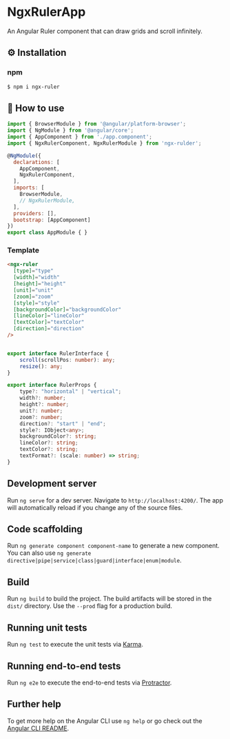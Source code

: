 # NgxRulerApp

An Angular Ruler component that can draw grids and scroll infinitely.

## ⚙️ Installation
### npm
```sh
$ npm i ngx-ruler
```

## 🚀 How to use
```js
import { BrowserModule } from '@angular/platform-browser';
import { NgModule } from '@angular/core';
import { AppComponent } from './app.component';
import { NgxRulerComponent, NgxRulerModule } from 'ngx-rulder';

@NgModule({
  declarations: [
    AppComponent,
    NgxRulerComponent,
  ],
  imports: [
    BrowserModule,
    // NgxRulerModule,
  ],
  providers: [],
  bootstrap: [AppComponent]
})
export class AppModule { }
```

### Template
```html
<ngx-ruler
  [type]="type"
  [width]="width"
  [height]="height"
  [unit]="unit"
  [zoom]="zoom"
  [style]="style"
  [backgroundColor]="backgroundColor"
  [lineColor]="lineColor"
  [textColor]="textColor"
  [direction]="direction"
/>
```


```ts

export interface RulerInterface {
    scroll(scrollPos: number): any;
    resize(): any;
}

export interface RulerProps {
    type?: "horizontal" | "vertical";
    width?: number;
    height?: number;
    unit?: number;
    zoom?: number;
    direction?: "start" | "end";
    style?: IObject<any>;
    backgroundColor?: string;
    lineColor?: string;
    textColor?: string;
    textFormat?: (scale: number) => string;
}


```
## Development server

Run `ng serve` for a dev server. Navigate to `http://localhost:4200/`. The app will automatically reload if you change any of the source files.

## Code scaffolding

Run `ng generate component component-name` to generate a new component. You can also use `ng generate directive|pipe|service|class|guard|interface|enum|module`.

## Build

Run `ng build` to build the project. The build artifacts will be stored in the `dist/` directory. Use the `--prod` flag for a production build.

## Running unit tests

Run `ng test` to execute the unit tests via [Karma](https://karma-runner.github.io).

## Running end-to-end tests

Run `ng e2e` to execute the end-to-end tests via [Protractor](http://www.protractortest.org/).

## Further help

To get more help on the Angular CLI use `ng help` or go check out the [Angular CLI README](https://github.com/angular/angular-cli/blob/master/README.md).
